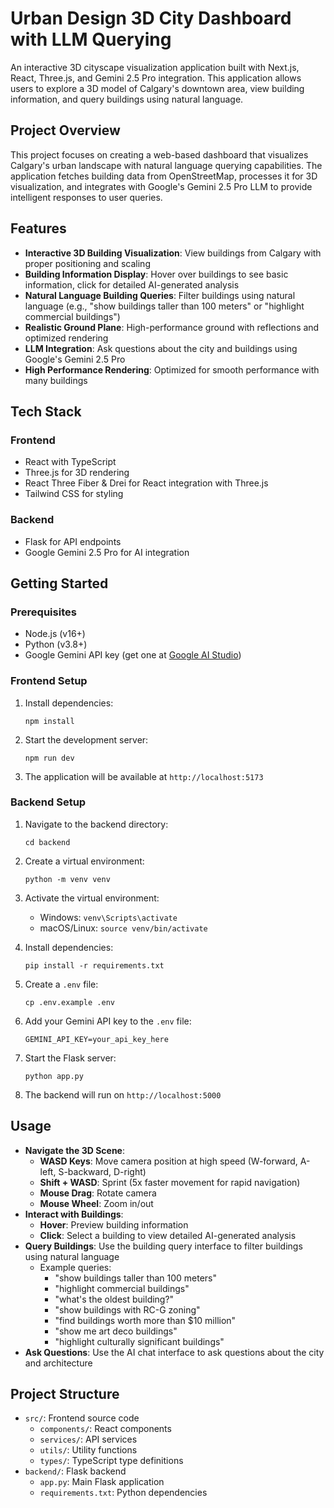 # Urban Design 3D City Dashboard with LLM Querying

An interactive 3D cityscape visualization application built with Next.js, React, Three.js, and Gemini 2.5 Pro integration. This application allows users to explore a 3D model of Calgary's downtown area, view building information, and query buildings using natural language.

## Project Overview

This project focuses on creating a web-based dashboard that visualizes Calgary's urban landscape with natural language querying capabilities. The application fetches building data from OpenStreetMap, processes it for 3D visualization, and integrates with Google's Gemini 2.5 Pro LLM to provide intelligent responses to user queries.

## Features

- **Interactive 3D Building Visualization**: View buildings from Calgary with proper positioning and scaling
- **Building Information Display**: Hover over buildings to see basic information, click for detailed AI-generated analysis
- **Natural Language Building Queries**: Filter buildings using natural language (e.g., "show buildings taller than 100 meters" or "highlight commercial buildings")
- **Realistic Ground Plane**: High-performance ground with reflections and optimized rendering
- **LLM Integration**: Ask questions about the city and buildings using Google's Gemini 2.5 Pro
- **High Performance Rendering**: Optimized for smooth performance with many buildings

## Tech Stack

### Frontend
- React with TypeScript
- Three.js for 3D rendering
- React Three Fiber & Drei for React integration with Three.js
- Tailwind CSS for styling

### Backend
- Flask for API endpoints
- Google Gemini 2.5 Pro for AI integration

## Getting Started

### Prerequisites
- Node.js (v16+)
- Python (v3.8+)
- Google Gemini API key (get one at [Google AI Studio](https://ai.google.dev/))

### Frontend Setup

1. Install dependencies:
   ```
   npm install
   ```

2. Start the development server:
   ```
   npm run dev
   ```

3. The application will be available at `http://localhost:5173`

### Backend Setup

1. Navigate to the backend directory:
   ```
   cd backend
   ```

2. Create a virtual environment:
   ```
   python -m venv venv
   ```

3. Activate the virtual environment:
   - Windows: `venv\Scripts\activate`
   - macOS/Linux: `source venv/bin/activate`

4. Install dependencies:
   ```
   pip install -r requirements.txt
   ```

5. Create a `.env` file:
   ```
   cp .env.example .env
   ```

6. Add your Gemini API key to the `.env` file:
   ```
   GEMINI_API_KEY=your_api_key_here
   ```

7. Start the Flask server:
   ```
   python app.py
   ```

8. The backend will run on `http://localhost:5000`

## Usage

- **Navigate the 3D Scene**:
  - **WASD Keys**: Move camera position at high speed (W-forward, A-left, S-backward, D-right)
  - **Shift + WASD**: Sprint (5x faster movement for rapid navigation)
  - **Mouse Drag**: Rotate camera
  - **Mouse Wheel**: Zoom in/out
- **Interact with Buildings**:
  - **Hover**: Preview building information
  - **Click**: Select a building to view detailed AI-generated analysis
- **Query Buildings**: Use the building query interface to filter buildings using natural language
  - Example queries:
    - "show buildings taller than 100 meters"
    - "highlight commercial buildings"
    - "what's the oldest building?"
    - "show buildings with RC-G zoning"
    - "find buildings worth more than $10 million"
    - "show me art deco buildings"
    - "highlight culturally significant buildings"
- **Ask Questions**: Use the AI chat interface to ask questions about the city and architecture

## Project Structure

- `src/`: Frontend source code
  - `components/`: React components
  - `services/`: API services
  - `utils/`: Utility functions
  - `types/`: TypeScript type definitions
- `backend/`: Flask backend
  - `app.py`: Main Flask application
  - `requirements.txt`: Python dependencies
